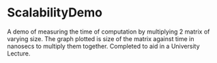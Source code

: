 # ScalabilityDemo
A demo of measuring the time of computation by multiplying 2 matrix of varying size. The graph plotted is size of the matrix against time in nanosecs to multiply them together. Completed to aid in a University Lecture.
